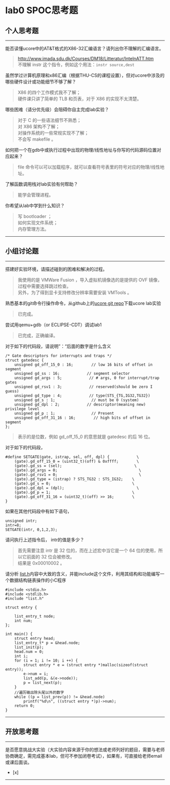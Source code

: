 # lab0 SPOC思考题

## 个人思考题

---

能否读懂ucore中的AT&T格式的X86-32汇编语言？请列出你不理解的汇编语言。

>  http://www.imada.sdu.dk/Courses/DM18/Litteratur/IntelnATT.htm  
>  不理解 instr 这个指令，例如这个用法：`instr source,dest`  


虽然学过计算机原理和x86汇编（根据THU-CS的课程设置），但对ucore中涉及的哪些硬件设计或功能细节不够了解？  

>  X86 的四个工作模式我不了解；  
>  硬件课只讲了简单的 TLB 和页表，对于 X86 的实现不太清楚。

哪些困难（请分优先级）会阻碍你自主完成lab实验？

>  对于 C 的一些语法细节不熟悉；  
>  对 X86 架构不了解；  
>  对操作系统的一些常规实现不了解；  
>  不会写 makefile 。  

如何把一个在gdb中或执行过程中出现的物理/线性地址与你写的代码源码位置对应起来？

>  file 命令可以可以加载程序，就可以查看符号表里的符号对应的物理/线性地址。  

了解函数调用栈对lab实验有何帮助？

>  能学会管理进程。  

你希望从lab中学到什么知识？

>  写 bootloader ；  
>  如何实现文件系统；  
>  内存管理方法。  

---

## 小组讨论题

---

搭建好实验环境，请描述碰到的困难和解决的过程。

>  我使用的是 VMWare Fusion ，导入虚拟机镜像选的是提供的 OVF 镜像，过程中需要选择跳过检查。  
>  另外，为了得到显卡支持修改分辨率需要安装 VMTools 。  

熟悉基本的git命令行操作命令，从github上的[ucore git repo](http://www.github.com/chyyuu/ucore_lab)下载ucore lab实验

>  已完成。

尝试用qemu+gdb（or ECLIPSE-CDT）调试lab1

>  已完成，正确编译。

对于如下的代码段，请说明”：“后面的数字是什么含义
```
/* Gate descriptors for interrupts and traps */
struct gatedesc {
    unsigned gd_off_15_0 : 16;        // low 16 bits of offset in segment
    unsigned gd_ss : 16;            // segment selector
    unsigned gd_args : 5;            // # args, 0 for interrupt/trap gates
    unsigned gd_rsv1 : 3;            // reserved(should be zero I guess)
    unsigned gd_type : 4;            // type(STS_{TG,IG32,TG32})
    unsigned gd_s : 1;                // must be 0 (system)
    unsigned gd_dpl : 2;            // descriptor(meaning new) privilege level
    unsigned gd_p : 1;                // Present
    unsigned gd_off_31_16 : 16;        // high bits of offset in segment
};
```

>  表示的是位数，例如 gd_off_15_0 的意思就是 gatedesc 的后 16 位。

对于如下的代码段，
```
#define SETGATE(gate, istrap, sel, off, dpl) {            \
    (gate).gd_off_15_0 = (uint32_t)(off) & 0xffff;        \
    (gate).gd_ss = (sel);                                \
    (gate).gd_args = 0;                                    \
    (gate).gd_rsv1 = 0;                                    \
    (gate).gd_type = (istrap) ? STS_TG32 : STS_IG32;    \
    (gate).gd_s = 0;                                    \
    (gate).gd_dpl = (dpl);                                \
    (gate).gd_p = 1;                                    \
    (gate).gd_off_31_16 = (uint32_t)(off) >> 16;        \
}
```
如果在其他代码段中有如下语句，
```
unsigned intr;
intr=8;
SETGATE(intr, 0,1,2,3);
```
请问执行上述指令后， intr的值是多少？

>  首先需要注意 intr 是 32 位的，而在上述宏中当它是一个 64 位的使用，所以它前面的 32 位会被修改。  
>  结果是 0x00010002 。

请分析 [list.h](https://github.com/chyyuu/ucore_lab/blob/master/labcodes/lab2/libs/list.h)内容中大致的含义，并能include这个文件，利用其结构和功能编写一个数据结构链表操作的小C程序

```
#include <stdio.h>
#include <stdlib.h>
#include "list.h"

struct entry {

    list_entry_t node;
    int num;
};

int main() {
    struct entry head;
    list_entry_t* p = &head.node;
    list_init(p);
    head.num = 0;
    int i;
    for (i = 1; i != 10; i ++) {
        struct entry * e = (struct entry *)malloc(sizeof(struct entry));
        e->num = i;
        list_add(p, &(e->node));
        p = list_next(p);
    }
    //遍历输出除头尾以外的数字
    while ((p = list_prev(p)) != &head.node)
        printf("%d\n", ((struct entry *)p)->num);
    return 0;
}
```

---

## 开放思考题

---

是否愿意挑战大实验（大实验内容来源于你的想法或老师列好的题目，需要与老师协商确定，需完成基本lab，但可不参加闭卷考试），如果有，可直接给老师email或课后面谈。
- [x]  

>  

---

